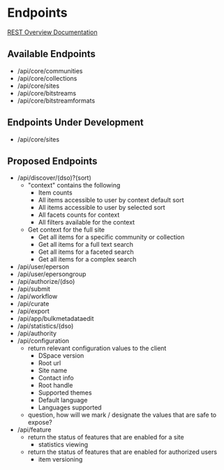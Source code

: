 # Endpoints
[REST Overview Documentation](README.md)

## Available Endpoints
* /api/core/communities
* /api/core/collections
* /api/core/sites
* /api/core/bitstreams
* /api/core/bitstreamformats

## Endpoints Under Development
* /api/core/sites

## Proposed Endpoints
* /api/discover/(dso)?(sort)
  * "context" contains the following
    * Item counts
    * All items accessible to user by context default sort
    * All items accessible to user by selected sort
    * All facets counts for context
    * All filters available for the context
  * Get context for the full site
    * Get all items for a specific community or collection
    * Get all items for a full text search
    * Get all items for a faceted search
    * Get all items for a complex search
* /api/user/eperson
* /api/user/epersongroup
* /api/authorize/(dso)
* /api/submit
* /api/workflow
* /api/curate
* /api/export
* /api/app/bulkmetadataedit
* /api/statistics/(dso)
* /api/authority
* /api/configuration
  * return relevant configuration values to the client
    * DSpace version
    * Root url
    * Site name
    * Contact info
    * Root handle
    * Supported themes
    * Default language
    * Languages supported
  * question, how will we mark / designate the values that are safe to expose?
* /api/feature
  * return the status of features that are enabled for a site
    * statistics viewing
  * return the status of features that are enabled for authorized users
    * item versioning

